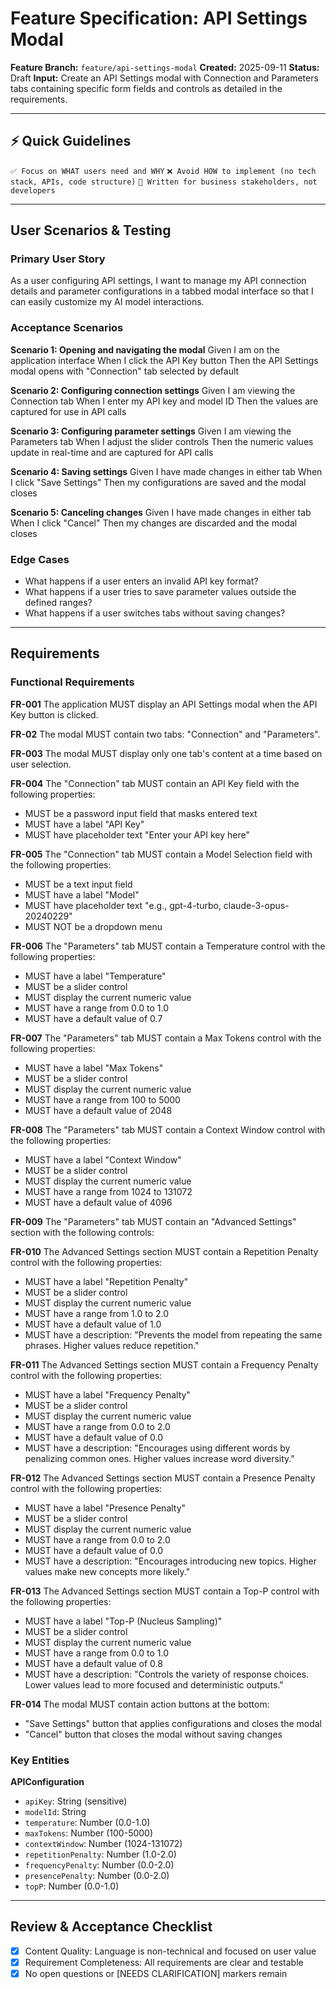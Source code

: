 # Feature Specification: API Settings Modal

**Feature Branch:** `feature/api-settings-modal`
**Created:** 2025-09-11
**Status:** Draft
**Input:** Create an API Settings modal with Connection and Parameters tabs containing specific form fields and controls as detailed in the requirements.

---

## ⚡ Quick Guidelines

`✅ Focus on WHAT users need and WHY`
`❌ Avoid HOW to implement (no tech stack, APIs, code structure)`
`👥 Written for business stakeholders, not developers`

---

## User Scenarios & Testing

### Primary User Story

As a user configuring API settings, I want to manage my API connection details and parameter configurations in a tabbed modal interface so that I can easily customize my AI model interactions.

### Acceptance Scenarios

**Scenario 1: Opening and navigating the modal**
Given I am on the application interface
When I click the API Key button
Then the API Settings modal opens with "Connection" tab selected by default

**Scenario 2: Configuring connection settings**
Given I am viewing the Connection tab
When I enter my API key and model ID
Then the values are captured for use in API calls

**Scenario 3: Configuring parameter settings**
Given I am viewing the Parameters tab
When I adjust the slider controls
Then the numeric values update in real-time and are captured for API calls

**Scenario 4: Saving settings**
Given I have made changes in either tab
When I click "Save Settings"
Then my configurations are saved and the modal closes

**Scenario 5: Canceling changes**
Given I have made changes in either tab
When I click "Cancel"
Then my changes are discarded and the modal closes

### Edge Cases

- What happens if a user enters an invalid API key format?
- What happens if a user tries to save parameter values outside the defined ranges?
- What happens if a user switches tabs without saving changes?

---

## Requirements

### Functional Requirements

**FR-001** The application MUST display an API Settings modal when the API Key button is clicked.

**FR-02** The modal MUST contain two tabs: "Connection" and "Parameters".

**FR-003** The modal MUST display only one tab's content at a time based on user selection.

**FR-004** The "Connection" tab MUST contain an API Key field with the following properties:
- MUST be a password input field that masks entered text
- MUST have a label "API Key"
- MUST have placeholder text "Enter your API key here"

**FR-005** The "Connection" tab MUST contain a Model Selection field with the following properties:
- MUST be a text input field
- MUST have a label "Model"
- MUST have placeholder text "e.g., gpt-4-turbo, claude-3-opus-20240229"
- MUST NOT be a dropdown menu

**FR-006** The "Parameters" tab MUST contain a Temperature control with the following properties:
- MUST have a label "Temperature"
- MUST be a slider control
- MUST display the current numeric value
- MUST have a range from 0.0 to 1.0
- MUST have a default value of 0.7

**FR-007** The "Parameters" tab MUST contain a Max Tokens control with the following properties:
- MUST have a label "Max Tokens"
- MUST be a slider control
- MUST display the current numeric value
- MUST have a range from 100 to 5000
- MUST have a default value of 2048

**FR-008** The "Parameters" tab MUST contain a Context Window control with the following properties:
- MUST have a label "Context Window"
- MUST be a slider control
- MUST display the current numeric value
- MUST have a range from 1024 to 131072
- MUST have a default value of 4096

**FR-009** The "Parameters" tab MUST contain an "Advanced Settings" section with the following controls:

**FR-010** The Advanced Settings section MUST contain a Repetition Penalty control with the following properties:
- MUST have a label "Repetition Penalty"
- MUST be a slider control
- MUST display the current numeric value
- MUST have a range from 1.0 to 2.0
- MUST have a default value of 1.0
- MUST have a description: "Prevents the model from repeating the same phrases. Higher values reduce repetition."

**FR-011** The Advanced Settings section MUST contain a Frequency Penalty control with the following properties:
- MUST have a label "Frequency Penalty"
- MUST be a slider control
- MUST display the current numeric value
- MUST have a range from 0.0 to 2.0
- MUST have a default value of 0.0
- MUST have a description: "Encourages using different words by penalizing common ones. Higher values increase word diversity."

**FR-012** The Advanced Settings section MUST contain a Presence Penalty control with the following properties:
- MUST have a label "Presence Penalty"
- MUST be a slider control
- MUST display the current numeric value
- MUST have a range from 0.0 to 2.0
- MUST have a default value of 0.0
- MUST have a description: "Encourages introducing new topics. Higher values make new concepts more likely."

**FR-013** The Advanced Settings section MUST contain a Top-P control with the following properties:
- MUST have a label "Top-P (Nucleus Sampling)"
- MUST be a slider control
- MUST display the current numeric value
- MUST have a range from 0.0 to 1.0
- MUST have a default value of 0.8
- MUST have a description: "Controls the variety of response choices. Lower values lead to more focused and deterministic outputs."

**FR-014** The modal MUST contain action buttons at the bottom:
- "Save Settings" button that applies configurations and closes the modal
- "Cancel" button that closes the modal without saving changes

### Key Entities

**APIConfiguration**
- `apiKey`: String (sensitive)
- `modelId`: String
- `temperature`: Number (0.0-1.0)
- `maxTokens`: Number (100-5000)
- `contextWindow`: Number (1024-131072)
- `repetitionPenalty`: Number (1.0-2.0)
- `frequencyPenalty`: Number (0.0-2.0)
- `presencePenalty`: Number (0.0-2.0)
- `topP`: Number (0.0-1.0)

---

## Review & Acceptance Checklist

- [x] Content Quality: Language is non-technical and focused on user value
- [x] Requirement Completeness: All requirements are clear and testable
- [x] No open questions or [NEEDS CLARIFICATION] markers remain